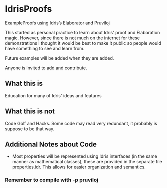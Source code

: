 # IdrisProofs
ExampleProofs using Idris’s Elaborator and Pruviloj

This started as personal practice to learn about Idris' proof and Elaboration magic.
However, since there is not much on the internet for these demonstrations I thought it would be best to make it public so people would have something to see and learn from.

Future examples will be added when they are added.

Anyone is invited to add and contribute.

## What this is
Education for many of Idris' ideas and features

## What this is not
Code Golf and Hacks. Some code may read very redundant, it probably is suppose to be that way.

## Additional Notes about Code
- Most properties will be represented using Idris interfaces (in the same manner as mathematical classes), these are provided in the separate file properties.idr. This allows for easier organization and semantics.

### Remember to compile with -p pruviloj
